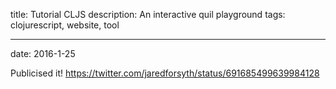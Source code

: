 title: Tutorial CLJS
description: An interactive quil playground
tags: clojurescript, website, tool

---
date: 2016-1-25

Publicised it!
https://twitter.com/jaredforsyth/status/691685499639984128